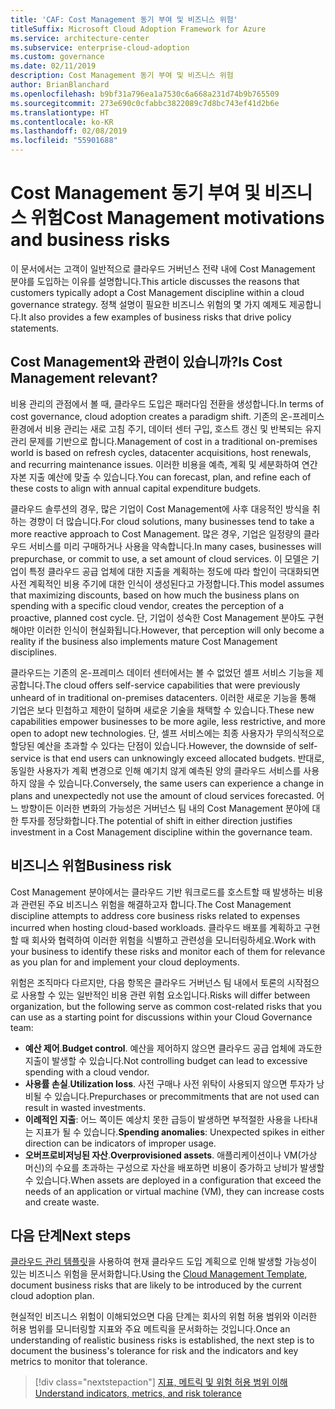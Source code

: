 ```yaml
---
title: 'CAF: Cost Management 동기 부여 및 비즈니스 위험'
titleSuffix: Microsoft Cloud Adoption Framework for Azure
ms.service: architecture-center
ms.subservice: enterprise-cloud-adoption
ms.custom: governance
ms.date: 02/11/2019
description: Cost Management 동기 부여 및 비즈니스 위험
author: BrianBlanchard
ms.openlocfilehash: b9bf31a796ea1a7530c6a668a231d74b9b765509
ms.sourcegitcommit: 273e690c0cfabbc3822089c7d8bc743ef41d2b6e
ms.translationtype: HT
ms.contentlocale: ko-KR
ms.lasthandoff: 02/08/2019
ms.locfileid: "55901688"
---
```

# <a name="cost-management-motivations-and-business-risks"></a><span data-ttu-id="60459-103">Cost Management 동기 부여 및 비즈니스 위험</span><span class="sxs-lookup"><span data-stu-id="60459-103">Cost Management motivations and business risks</span></span>

<span data-ttu-id="60459-104">이 문서에서는 고객이 일반적으로 클라우드 거버넌스 전략 내에 Cost Management 분야를 도입하는 이유를 설명합니다.</span><span class="sxs-lookup"><span data-stu-id="60459-104">This article discusses the reasons that customers typically adopt a Cost Management discipline within a cloud governance strategy.</span></span> <span data-ttu-id="60459-105">정책 설명이 필요한 비즈니스 위험의 몇 가지 예제도 제공합니다.</span><span class="sxs-lookup"><span data-stu-id="60459-105">It also provides a few examples of business risks that drive policy statements.</span></span>

<!-- markdownlint-disable MD026 -->

## <a name="is-cost-management-relevant"></a><span data-ttu-id="60459-106">Cost Management와 관련이 있습니까?</span><span class="sxs-lookup"><span data-stu-id="60459-106">Is Cost Management relevant?</span></span>

<span data-ttu-id="60459-107">비용 관리의 관점에서 볼 때, 클라우드 도입은 패러다임 전환을 생성합니다.</span><span class="sxs-lookup"><span data-stu-id="60459-107">In terms of cost governance, cloud adoption creates a paradigm shift.</span></span> <span data-ttu-id="60459-108">기존의 온-프레미스 환경에서 비용 관리는 새로 고침 주기, 데이터 센터 구입, 호스트 갱신 및 반복되는 유지 관리 문제를 기반으로 합니다.</span><span class="sxs-lookup"><span data-stu-id="60459-108">Management of cost in a traditional on-premises world is based on refresh cycles, datacenter acquisitions, host renewals, and recurring maintenance issues.</span></span> <span data-ttu-id="60459-109">이러한 비용을 예측, 계획 및 세분화하여 연간 자본 지출 예산에 맞출 수 있습니다.</span><span class="sxs-lookup"><span data-stu-id="60459-109">You can forecast, plan, and refine each of these costs to align with annual capital expenditure budgets.</span></span>

<span data-ttu-id="60459-110">클라우드 솔루션의 경우, 많은 기업이 Cost Management에 사후 대응적인 방식을 취하는 경향이 더 많습니다.</span><span class="sxs-lookup"><span data-stu-id="60459-110">For cloud solutions, many businesses tend to take a more reactive approach to Cost Management.</span></span> <span data-ttu-id="60459-111">많은 경우, 기업은 일정량의 클라우드 서비스를 미리 구매하거나 사용을 약속합니다.</span><span class="sxs-lookup"><span data-stu-id="60459-111">In many cases, businesses will prepurchase, or commit to use, a set amount of cloud services.</span></span> <span data-ttu-id="60459-112">이 모델은 기업이 특정 클라우드 공급 업체에 대한 지출을 계획하는 정도에 따라 할인이 극대화되면 사전 계획적인 비용 주기에 대한 인식이 생성된다고 가정합니다.</span><span class="sxs-lookup"><span data-stu-id="60459-112">This model assumes that maximizing discounts, based on how much the business plans on spending with a specific cloud vendor, creates the perception of a proactive, planned cost cycle.</span></span> <span data-ttu-id="60459-113">단, 기업이 성숙한 Cost Management 분야도 구현해야만 이러한 인식이 현실화됩니다.</span><span class="sxs-lookup"><span data-stu-id="60459-113">However, that perception will only become a reality if the business also implements mature Cost Management disciplines.</span></span>

<span data-ttu-id="60459-114">클라우드는 기존의 온-프레미스 데이터 센터에서는 볼 수 없었던 셀프 서비스 기능을 제공합니다.</span><span class="sxs-lookup"><span data-stu-id="60459-114">The cloud offers self-service capabilities that were previously unheard of in traditional on-premises datacenters.</span></span> <span data-ttu-id="60459-115">이러한 새로운 기능을 통해 기업은 보다 민첩하고 제한이 덜하며 새로운 기술을 채택할 수 있습니다.</span><span class="sxs-lookup"><span data-stu-id="60459-115">These new capabilities empower businesses to be more agile, less restrictive, and more open to adopt new technologies.</span></span> <span data-ttu-id="60459-116">단, 셀프 서비스에는 최종 사용자가 무의식적으로 할당된 예산을 초과할 수 있다는 단점이 있습니다.</span><span class="sxs-lookup"><span data-stu-id="60459-116">However, the downside of self-service is that end users can unknowingly exceed allocated budgets.</span></span> <span data-ttu-id="60459-117">반대로, 동일한 사용자가 계획 변경으로 인해 예기치 않게 예측된 양의 클라우드 서비스를 사용하지 않을 수 있습니다.</span><span class="sxs-lookup"><span data-stu-id="60459-117">Conversely, the same users can experience a change in plans and unexpectedly not use the amount of cloud services forecasted.</span></span> <span data-ttu-id="60459-118">어느 방향이든 이러한 변화의 가능성은 거버넌스 팀 내의 Cost Management 분야에 대한 투자를 정당화합니다.</span><span class="sxs-lookup"><span data-stu-id="60459-118">The potential of shift in either direction justifies investment in a Cost Management discipline within the governance team.</span></span>

## <a name="business-risk"></a><span data-ttu-id="60459-119">비즈니스 위험</span><span class="sxs-lookup"><span data-stu-id="60459-119">Business risk</span></span>

<span data-ttu-id="60459-120">Cost Management 분야에서는 클라우드 기반 워크로드를 호스트할 때 발생하는 비용과 관련된 주요 비즈니스 위험을 해결하고자 합니다.</span><span class="sxs-lookup"><span data-stu-id="60459-120">The Cost Management discipline attempts to address core business risks related to expenses incurred when hosting cloud-based workloads.</span></span> <span data-ttu-id="60459-121">클라우드 배포를 계획하고 구현할 때 회사와 협력하여 이러한 위험을 식별하고 관련성을 모니터링하세요.</span><span class="sxs-lookup"><span data-stu-id="60459-121">Work with your business to identify these risks and monitor each of them for relevance as you plan for and implement your cloud deployments.</span></span>

<span data-ttu-id="60459-122">위험은 조직마다 다르지만, 다음 항목은 클라우드 거버넌스 팀 내에서 토론의 시작점으로 사용할 수 있는 일반적인 비용 관련 위험 요소입니다.</span><span class="sxs-lookup"><span data-stu-id="60459-122">Risks will differ between organization, but the following serve as common cost-related risks that you can use as a starting point for discussions within your Cloud Governance team:</span></span>

- <span data-ttu-id="60459-123">**예산 제어**.</span><span class="sxs-lookup"><span data-stu-id="60459-123">**Budget control**.</span></span> <span data-ttu-id="60459-124">예산을 제어하지 않으면 클라우드 공급 업체에 과도한 지출이 발생할 수 있습니다.</span><span class="sxs-lookup"><span data-stu-id="60459-124">Not controlling budget can lead to excessive spending with a cloud vendor.</span></span>
- <span data-ttu-id="60459-125">**사용률 손실**.</span><span class="sxs-lookup"><span data-stu-id="60459-125">**Utilization loss**.</span></span> <span data-ttu-id="60459-126">사전 구매나 사전 위탁이 사용되지 않으면 투자가 낭비될 수 있습니다.</span><span class="sxs-lookup"><span data-stu-id="60459-126">Prepurchases or precommitments that are not used can result in wasted investments.</span></span>
- <span data-ttu-id="60459-127">**이례적인 지출**: 어느 쪽이든 예상치 못한 급등이 발생하면 부적절한 사용을 나타내는 지표가 될 수 있습니다.</span><span class="sxs-lookup"><span data-stu-id="60459-127">**Spending anomalies**: Unexpected spikes in either direction can be indicators of improper usage.</span></span>
- <span data-ttu-id="60459-128">**오버프로비저닝된 자산**.</span><span class="sxs-lookup"><span data-stu-id="60459-128">**Overprovisioned assets**.</span></span> <span data-ttu-id="60459-129">애플리케이션이나 VM(가상 머신)의 수요를 초과하는 구성으로 자산을 배포하면 비용이 증가하고 낭비가 발생할 수 있습니다.</span><span class="sxs-lookup"><span data-stu-id="60459-129">When assets are deployed in a configuration that exceed the needs of an application or virtual machine (VM), they can increase costs and create waste.</span></span>

## <a name="next-steps"></a><span data-ttu-id="60459-130">다음 단계</span><span class="sxs-lookup"><span data-stu-id="60459-130">Next steps</span></span>

<span data-ttu-id="60459-131">[클라우드 관리 템플릿](./template.md)을 사용하여 현재 클라우드 도입 계획으로 인해 발생할 가능성이 있는 비즈니스 위험을 문서화합니다.</span><span class="sxs-lookup"><span data-stu-id="60459-131">Using the [Cloud Management Template](./template.md), document business risks that are likely to be introduced by the current cloud adoption plan.</span></span>

<span data-ttu-id="60459-132">현실적인 비즈니스 위험이 이해되었으면 다음 단계는 회사의 위험 허용 범위와 이러한 허용 범위를 모니터링할 지표와 주요 메트릭을 문서화하는 것입니다.</span><span class="sxs-lookup"><span data-stu-id="60459-132">Once an understanding of realistic business risks is established, the next step is to document the business's tolerance for risk and the indicators and key metrics to monitor that tolerance.</span></span>

> [!div class="nextstepaction"]
> [<span data-ttu-id="60459-133">지표, 메트릭 및 위험 허용 범위 이해</span><span class="sxs-lookup"><span data-stu-id="60459-133">Understand indicators, metrics, and risk tolerance</span></span>](./metrics-tolerance.md)
